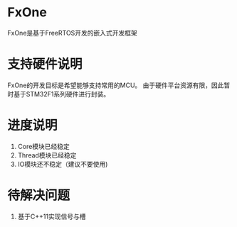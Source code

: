 # FxOne
FxOne是基于FreeRTOS开发的嵌入式开发框架

# 支持硬件说明
FxOne的开发目标是希望能够支持常用的MCU。
由于硬件平台资源有限，因此暂时基于STM32F1系列硬件进行封装。

# 进度说明
1. Core模块已经稳定
2. Thread模块已经稳定
3. IO模块还不稳定（建议不要使用)

# 待解决问题
1. 基于C++11实现信号与槽

